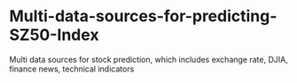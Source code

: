 # Multi-data-sources-for-predicting-SZ50-Index
Multi data sources for stock prediction, which includes exchange rate, DJIA, finance news, technical indicators
